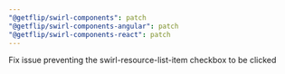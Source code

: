```yaml
---
"@getflip/swirl-components": patch
"@getflip/swirl-components-angular": patch
"@getflip/swirl-components-react": patch
---
```


Fix issue preventing the swirl-resource-list-item checkbox to be clicked
